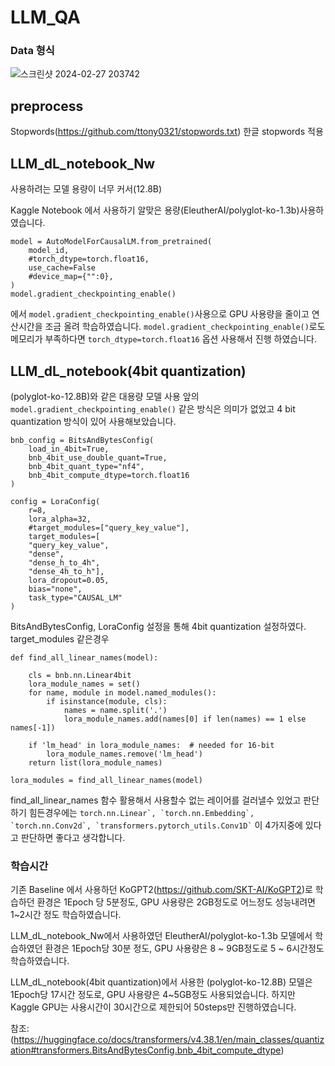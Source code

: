 # LLM_QA

### Data 형식
![스크린샷 2024-02-27 203742](https://github.com/ttony0321/LLM_QA/assets/48801180/fe1c367b-6882-4a31-9a92-1d5f903565ca)

## preprocess
Stopwords(https://github.com/ttony0321/stopwords.txt)
한글 stopwords 적용

## LLM_dL_notebook_Nw
사용하려는 모델 용량이 너무 커서(12.8B)

Kaggle Notebook 에서 사용하기 알맞은 용량(EleutherAI/polyglot-ko-1.3b)사용하였습니다.
```
model = AutoModelForCausalLM.from_pretrained(
    model_id,
    #torch_dtype=torch.float16,
    use_cache=False
    #device_map={"":0},
)
model.gradient_checkpointing_enable()
```
에서 ```model.gradient_checkpointing_enable()```사용으로 GPU 사용량을 줄이고 연산시간을 조금 올려 학습하였습니다.
```model.gradient_checkpointing_enable()```로도 메모리가 부족하다면 ```torch_dtype=torch.float16``` 옵션 사용해서 진행 하였습니다.

## LLM_dL_notebook(4bit quantization)
(polyglot-ko-12.8B)와 같은 대용량 모델 사용
앞의 ```model.gradient_checkpointing_enable()``` 같은 방식은 의미가 없었고 4 bit quantization 방식이 있어 사용해보았습니다.
```
bnb_config = BitsAndBytesConfig(
    load_in_4bit=True,
    bnb_4bit_use_double_quant=True,
    bnb_4bit_quant_type="nf4",
    bnb_4bit_compute_dtype=torch.float16
)
```
```
config = LoraConfig(
    r=8,
    lora_alpha=32,
    #target_modules=["query_key_value"],
    target_modules=[
    "query_key_value",
    "dense",
    "dense_h_to_4h",
    "dense_4h_to_h"],
    lora_dropout=0.05,
    bias="none",
    task_type="CAUSAL_LM"
)
```
BitsAndBytesConfig, LoraConfig 설정을 통해 4bit quantization 설정하였다.
target_modules 같은경우
```
def find_all_linear_names(model):

    cls = bnb.nn.Linear4bit
    lora_module_names = set()
    for name, module in model.named_modules():
        if isinstance(module, cls):
            names = name.split('.')
            lora_module_names.add(names[0] if len(names) == 1 else names[-1])

    if 'lm_head' in lora_module_names:  # needed for 16-bit
        lora_module_names.remove('lm_head')
    return list(lora_module_names)

lora_modules = find_all_linear_names(model)
```
find_all_linear_names 함수 활용해서 사용할수 없는 레이어를 걸러낼수 있었고 
판단 하기 힘든경우에는 ``` torch.nn.Linear`, `torch.nn.Embedding`, `torch.nn.Conv2d`, `transformers.pytorch_utils.Conv1D` ``` 이 4가지중에 있다고 판단하면 좋다고 생각합니다.

### 학습시간
기존 Baseline 에서 사용하던 KoGPT2(https://github.com/SKT-AI/KoGPT2)로 학습하던 환경은 1Epoch 당 5분정도, GPU 사용량은 2GB정도로 어느정도 성능내려면 1~2시간 정도 학습하였습니다.

LLM_dL_notebook_Nw에서 사용하였던 EleutherAI/polyglot-ko-1.3b 모델에서 학습하였던 환경은 1Epoch당 30분 정도, GPU 사용량은 8 ~ 9GB정도로 5 ~ 6시간정도 학습하였습니다.

LLM_dL_notebook(4bit quantization)에서 사용한 (polyglot-ko-12.8B) 모델은 1Epoch당 17시간 정도로, GPU 사용량은 4~5GB정도 사용되었습니다.
하지만 Kaggle GPU는 사용시간이 30시간으로 제한되어 50steps만 진행하였습니다.


참조:(https://huggingface.co/docs/transformers/v4.38.1/en/main_classes/quantization#transformers.BitsAndBytesConfig.bnb_4bit_compute_dtype)
